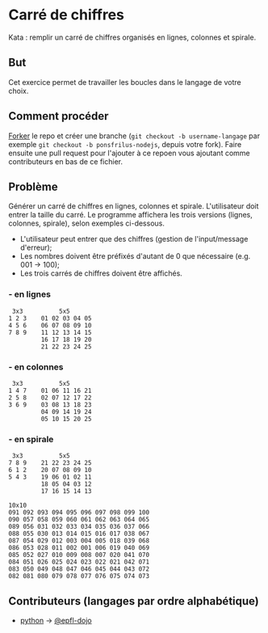 # Carré de chiffres
Kata : remplir un carré de chiffres organisés en lignes, colonnes et spirale.

## But
Cet exercice permet de travailler les boucles dans le langage de votre choix.

## Comment procéder
[Forker](https://github.com/epfl-dojo/kata-squareNumbers/#fork-destination-box) le repo et créer une branche (`git checkout -b username-langage` par exemple `git checkout -b ponsfrilus-nodejs`, depuis votre fork). Faire ensuite une pull request pour l'ajouter à ce repoen vous ajoutant comme contributeurs en bas de ce fichier.

## Problème
Générer un carré de chiffres en lignes, colonnes et spirale. L'utilisateur doit entrer la taille du carré. Le programme affichera les trois versions (lignes, colonnes, spirale), selon exemples ci-dessous.

  * L'utilisateur peut entrer que des chiffres (gestion de l'input/message d'erreur);
  * Les nombres doivent être préfixés d'autant de 0 que nécessaire (e.g. 001 → 100);
  * Les trois carrés de chiffres doivent être affichés.

### - en lignes
```
 3x3          5x5
1 2 3    01 02 03 04 05
4 5 6    06 07 08 09 10
7 8 9    11 12 13 14 15
         16 17 18 19 20
         21 22 23 24 25
```

### - en colonnes
```
 3x3          5x5
1 4 7    01 06 11 16 21
2 5 8    02 07 12 17 22
3 6 9    03 08 13 18 23
         04 09 14 19 24
         05 10 15 20 25
```

### - en spirale
```
 3x3          5x5
7 8 9    21 22 23 24 25
6 1 2    20 07 08 09 10
5 4 3    19 06 01 02 11
         18 05 04 03 12
         17 16 15 14 13
         
10x10
091 092 093 094 095 096 097 098 099 100 
090 057 058 059 060 061 062 063 064 065 
089 056 031 032 033 034 035 036 037 066 
088 055 030 013 014 015 016 017 038 067 
087 054 029 012 003 004 005 018 039 068 
086 053 028 011 002 001 006 019 040 069 
085 052 027 010 009 008 007 020 041 070 
084 051 026 025 024 023 022 021 042 071 
083 050 049 048 047 046 045 044 043 072 
082 081 080 079 078 077 076 075 074 073         

```

## Contributeurs (langages par ordre alphabétique)
  * [python](./squareNumbers.py) → [@epfl-dojo](https://github.com/epfl-dojo)
